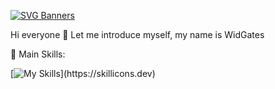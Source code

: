 [![SVG Banners](https://svg-banners.vercel.app/api?type=glitch&text1=Bot-Codes&width=400&height=300)](https://github.com/Akshay090/svg-banners)

Hi everyone 👋 Let me introduce myself, my name is WidGates

🥇 Main Skills:

[![My Skills](https://skillicons.dev/icons?i=cpp,c,androidstudio,visualstudio,)](https://skillicons.dev)

